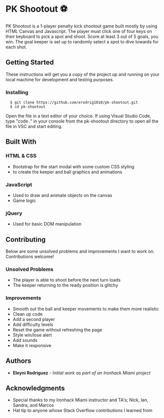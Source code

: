 # PK Shootout :soccer:

PK Shootout is a 1-player penalty kick shootout game built mostly by using HTML Canvas and Javascript. The player must click one of four keys on their keyboard to pick a spot and shoot. Score at least 3 out of 5 goals, you win. The goal keeper is set up to randomly select a spot to dive towards for each shot.


## Getting Started

These instructions will get you a copy of the project up and running on your local machine for development and testing purposes.


### Installing

```
  $ git clone https://github.com/erodrig1010/pk-shootout.git
  $ cd pk-shootout
```

  Open the file in a text editor of your choice. If using Visual Studio Code, type "code ." in your console from the pk-shootout directory to open all the file in VSC and start editing.


## Built With

### HTML & CSS
- Bootstrap for the start modal with some custom CSS styling
- <canvas> to create the keeper and ball graphics and animations

### JavaScript
- Used to draw and animate objects on the canvas
- Game logic

### jQuery
- Used for basic DOM manipulation


## Contributing

Below are some unsolved problems and improvements I want to work on. Contributions welcome!

### Unsolved Problems
- The player is able to shoot before the next turn loads
- The keeper returning to the ready position is glitchy

### Improvements
- Smooth out the ball and keeper movements to make them more realistic
- Clean up code
- Add a second player
- Add difficulty levels
- Reset the game without refreshing the page
- Style win/lose alert
- Add sounds
- Make it responsive


## Authors

* **Eleyni Rodriguez** - *Initial work as part of an Ironhack Miami project*


## Acknowledgments

* Special thanks to my Ironhack Miami instructor and TA's; Nick, Ian, Sandra, and Marcos
* Hat tip to anyone whose Stack Overflow contributions I learned from
